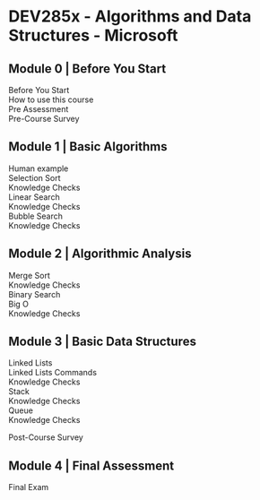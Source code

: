 # DEV285x - Algorithms and Data Structures - Microsoft

## Module 0 | Before You Start

Before You Start\
How to use this course\
Pre Assessment\
Pre-Course Survey

## Module 1 | Basic Algorithms

Human example\
Selection Sort\
Knowledge Checks\
Linear Search\
Knowledge Checks\
Bubble Search\
Knowledge Checks

## Module 2 | Algorithmic Analysis

Merge Sort\
Knowledge Checks\
Binary Search\
Big O\
Knowledge Checks

## Module 3 | Basic Data Structures

Linked Lists\
Linked Lists Commands\
Knowledge Checks\
Stack\
Knowledge Checks\
Queue\
Knowledge Checks

Post-Course Survey

## Module 4 | Final Assessment

Final Exam 